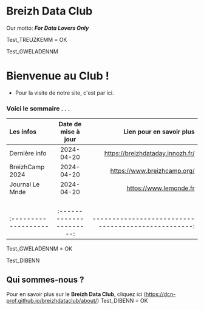 # Breizh Data Club
Our motto: **_For Data Lovers Only_** 

Test_TREUZKEMM = OK


>
>
Test_GWELADENNM 

# Bienvenue au Club !
* Pour la visite de notre site, c'est par ici. 
 
 ### Voici le sommaire . . .



|      Les infos       |  Date de mise à jour   |          Lien pour en savoir plus                  |
| :------------------- |:----------------------:| --------------------------------------------------:|
|    Dernière info     |     2024-04-20         |  <https://breizhdataday.innozh.fr/>                |
|    BreizhCamp 2024   |     2024-04-20         |  <https://www.breizhcamp.org/>                     |
|    Journal Le Mnde   |     2024-04-20         |  <https://www.lemonde.fr>                          |
|                      |                        |                                                    |
|                      |                        |                                                    |
|                      |                        |                                                    |
|                      |                        |                                                    |
| :------------------- |:----------------------:| --------------------------------------------------:|

Test_GWELADENNM = OK

Test_DIBENN
## Qui sommes-nous ? 
Pour en savoir plus sur le **Breizh Data Club**, cliquez ici (<https://dcn-prof.github.io/breizhdataclub/about/>)
Test_DIBENN = OK
